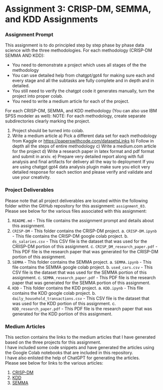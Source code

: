 # Assignment 3: CRISP-DM, SEMMA, and KDD Assignments

### Assignment Prompt

This assignment is to do principled step by step phase by phase data science with the three methodologies.
For each methodology (CRISP-DM SEMMA AND KDD):
- You need to demonstrate a project which uses all stages of the the methodology 
- You can use detailed help from chatgpt/gpt4 for making sure each and every stage and all the subtasks are fully complete and in depth and in detailed. 
- You still need to verify the chatgpt code it generates manually, turn the project into proper colab. 
- You need to write a medium article for each of the project. 

For each CRISP-DM, SEMMA, and KDD methodology (You can also use IBM SPSS modeler as well):
NOTE: For each methodology, create separate subdirectories clearly marking the project.
1. Project should be turned into colab.
2. Write a medium article
    a) Pick a different data set for each methodology from Kaggle or https://paperswithcode.com/datasetsLinks
    b) Follow in depth all the steps of entire methodology
    c) Write a medium.com article for the project
    d) Write a research paper in latex format and pdf format and submit in arxiv. 
    e) Prepare very detailed report along with full analysis and final artifacts for delivery all the way to deployment
If you are using chatgpt gpt4 data analysis plugin make sure you elicit very detailed response for each section and please verify and validate and use your creativity. 


### Project Deliverables
Please note that all project deliverables are located within the following folder within the GitHub repository for this assignment: `assignment_03`.   
Please see below for the various files associated with this assignment:   
1. `README.md` - This file contains the assignment prompt and details about this assignment.
2. `CRISP-DM` - This folder contains the CRISP-DM project.
    a. `CRISP-DM.ipynb` - This file contains the CRISP-DM google colab project.
    b. `ds_salaries.csv` - This CSV file is the dataset that was used for the CRIISP-DM portion of this assignment. 
    c. `CRISP_DM_research_paper.pdf` - This PDF file is the research paper that was generated for the CRISP-DM portion of this assignment.
3. `SEMMA` - This folder contains the SEMMA project.
    a. `SEMMA.ipynb` - This file contains the SEMMA google colab project.
    b. `used_cars.csv` - This CSV file is the dataset that was used for the SEMMA portion of this assignment.
    c. `SEMMA_research_paper.pdf` - This PDF file is the research paper that was generated for the SEMMA portion of this assignment.
4. `KDD` - This folder contains the KDD project.
    a. `KDD.ipynb` - This file contains the KDD google colab project.
    b. `daily_household_transactions.csv` - This CSV file is the dataset that was used for the KDD portion of this assignment.
    c. `KDD_research_paper.pdf` - This PDF file is the research paper that was generated for the KDD portion of this assignment.


### Medium Articles
This section contains the links to the medium articles that I have generated based on the three projects for this assignment.  
I have included some code snippets and have generated the articles using the Google Colab notebooks that are included in this repository.  
I have also enlisted the help of ChatGPT for generating the articles.  
Please see below for links to the various articles:   
1. [CRISP-DM](https://medium.com/@shawn.chumbar/predicting-data-science-salaries-using-the-crisp-dm-methodology-4c4ebb189058)
2. [KDD](https://medium.com/@shawn.chumbar/knowledge-discovery-in-databases-kdd-a-practical-approach-f28247493be4)
3. [SEMMA](https://medium.com/@shawn.chumbar/understanding-semma-methodology-using-regression-on-car-prices-63e911728dcb)

